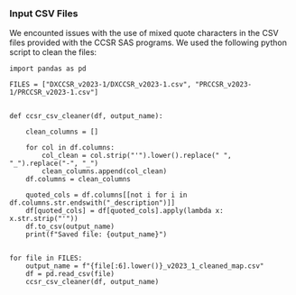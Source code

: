 
### Input CSV Files

We encounted issues with the use of mixed quote characters in the CSV files provided with the CCSR SAS programs. We used the following python script to clean the files:

```
import pandas as pd

FILES = ["DXCCSR_v2023-1/DXCCSR_v2023-1.csv", "PRCCSR_v2023-1/PRCCSR_v2023-1.csv"]


def ccsr_csv_cleaner(df, output_name):

    clean_columns = []

    for col in df.columns:
        col_clean = col.strip("'").lower().replace(" ", "_").replace("-", "_")
        clean_columns.append(col_clean)
    df.columns = clean_columns

    quoted_cols = df.columns[[not i for i in df.columns.str.endswith("_description")]]
    df[quoted_cols] = df[quoted_cols].apply(lambda x: x.str.strip("'"))
    df.to_csv(output_name)
    print(f"Saved file: {output_name}")


for file in FILES:
    output_name = f"{file[:6].lower()}_v2023_1_cleaned_map.csv"
    df = pd.read_csv(file)
    ccsr_csv_cleaner(df, output_name)
```